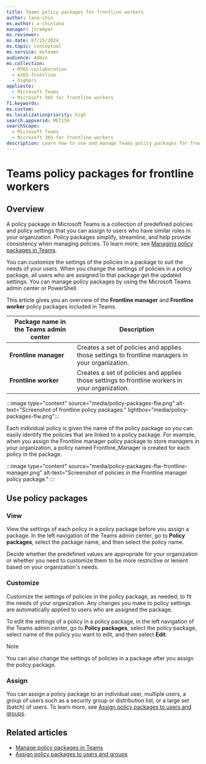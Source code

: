```yaml
---
title: Teams policy packages for frontline workers
author: lana-chin
ms.author: v-chinlana
manager: jtremper
ms.reviewer: 
ms.date: 07/25/2024
ms.topic: conceptual
ms.service: msteams
audience: Admin
ms.collection: 
  - M365-collaboration
  - m365-frontline
  - highpri
appliesto: 
  - Microsoft Teams
  - Microsoft 365 for frontline workers
f1.keywords:
ms.custom: 
ms.localizationpriority: high
search.appverid: MET150
searchScope:
  - Microsoft Teams
  - Microsoft 365 for frontline workers
description: Learn how to use and manage Teams policy packages for frontline workers in your organization.
---
```


# Teams policy packages for frontline workers

## Overview

A policy package in Microsoft Teams is a collection of predefined policies and policy settings that you can assign to users who have similar roles in your organization. Policy packages simplify, streamline, and help provide consistency when managing policies. To learn more, see [Managing policy packages in Teams](manage-policy-packages.md).

You can customize the settings of the policies in a package to suit the needs of your users. When you change the settings of policies in a policy package, all users who are assigned to that package get the updated settings. You can manage policy packages by using the Microsoft Teams admin center or PowerShell.

This article gives you an overview of the **Frontline manager** and **Frontline worker** policy packages included in Teams.

|Package name in the Teams admin center|Description |
|---------|---------|
|**Frontline manager** |Creates a set of policies and applies those settings to frontline managers in your organization. |
|**Frontline worker**  |Creates a set of policies and applies those settings to frontline workers in your organization.|

:::image type="content" source="media/policy-packages-flw.png" alt-text="Screenshot of frontline policy packages." lightbox="media/policy-packages-flw.png":::

Each individual policy is given the name of the policy package so you can easily identify the policies that are linked to a policy package. For example, when you assign the Frontline manager policy package to store managers in your organization, a policy named Frontline_Manager is created for each policy in the package.

:::image type="content" source="media/policy-packages-flw-frontline-manager.png" alt-text="Screenshot of policies in the Frontline manager policy package." :::

## Use policy packages

### View

View the settings of each policy in a policy package before you assign a package. In the left navigation of the  Teams admin center, go to **Policy packages**, select the package name, and then select the policy name.

Decide whether the predefined values are appropriate for your organization or whether you need to customize them to be more restrictive or lenient based on your organization's needs.

### Customize

Customize the settings of policies in the policy package, as needed, to fit the needs of your organization. Any changes you make to policy settings are automatically applied to users who are assigned the package.

To edit the settings of a policy in a policy package, in the left navigation of the Teams admin center, go to **Policy packages**, select the policy package, select name of the policy you want to edit, and then select **Edit**.

> [!NOTE]
> You can also change the settings of policies in a package after you assign the policy package.

### Assign

You can assign a policy package to an individual user, multiple users, a group of users such as a security group or distribution list, or a large set (batch) of users. To learn more, see [Assign policy packages to users and groups](assign-policy-packages.md).

## Related articles

- [Manage policy packages in Teams](manage-policy-packages.md)
- [Assign policy packages to users and groups](assign-policy-packages.md)
